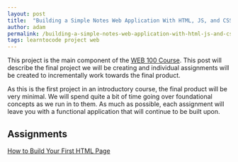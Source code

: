 ```yaml
---
layout: post
title:  "Building a Simple Notes Web Application With HTML, JS, and CSS"
author: adam
permalink: /building-a-simple-notes-web-application-with-html-js-and-css
tags: learntocode project web
---
```


This project is the main component of the [WEB 100 Course](/course/web/100). This post will describe the final project we will be creating and individual assignments will be created to incrementally work towards the final product.

As this is the first project in an introductory course, the final product will be very minimal. We will spend quite a bit of time going over foundational concepts as we run in to them. As much as possible, each assignment will leave you with a functional application that will continue to be built upon.

## Assignments

[How to Build Your First HTML Page](/how-to-build-your-first-html-page)